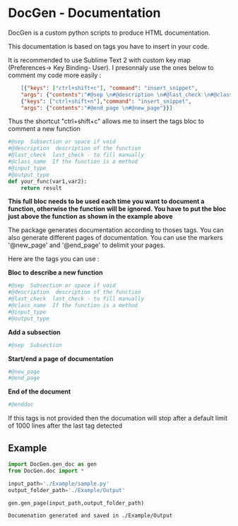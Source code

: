 
# DocGen - Documentation

DocGen is a custom python scripts to produce HTML documentation.

This documentation is based on tags you have to insert in your code.

It is recommended to use Sublime Text 2 with custom key map (Preferences-> Key Binding- User). I presonnaly use the ones below to comment my code more easily :
```JSON
    [{"keys": ["ctrl+shift+c"], "command": "insert_snippet", 
    "args": {"contents":"#@sep \n#@description \n#@last_check \n#@class_name \n#@input_type \n#@output_type"}},
    {"keys": ["ctrl+shift+n"],"command": "insert_snippet", 
    "args": {"contents":"#@end_page \n#@new_page"}}]
```     
Thus the shortcut "ctrl+shift+c" allows me to insert the tags bloc to comment a new function

``` python
#@sep  Subsection or space if void
#@description  description of the function
#@last_check  last_check - to fill manually
#@class_name  If the function is a method
#@input_type  
#@output_type
def your_func(var1,var2):
	return result
``` 

 **This full bloc needs to be used each time you want to document a function, otherwise the function will be ignored. You have to put the bloc just above the function as shown in the example above**


The package generates documentation according to thoses tags. You can also generate different pages of documentation. You can use the markers '@new_page' and '@end_page' to delimit your pages.


Here are the tags you can use :

**Bloc to describe a new function**
``` python
#@sep  Subsection or space if void
#@description  description of the function
#@last_check  last_check - to fill manually
#@class_name  If the function is a method
#@input_type  
#@output_type  
``` 

**Add a subsection**
``` python
#@sep  Subsection 
``` 

**Start/end a page of documentation**
``` python
#@new_page
#@end_page
``` 

**End of the document**
``` python
#@enddoc  
``` 
If this tags is not provided then the documation will stop after a default limit of 1000 lines after the last tag detected

## Example


```python
import DocGen.gen_doc as gen
from DocGen.doc import *
```


```python
input_path='./Example/sample.py'
output_folder_path='./Example/Output'
```


```python
gen.gen_page(input_path,output_folder_path)
```

    Documenation generated and saved in ./Example/Output
    
